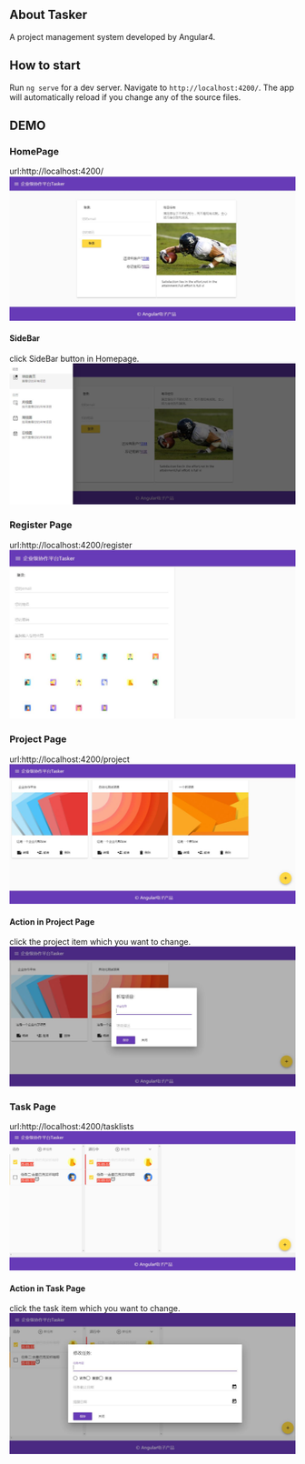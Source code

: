 ## About Tasker

A project management system developed by Angular4.

## How to start

Run `ng serve` for a dev server. Navigate to `http://localhost:4200/`. The app will automatically reload if you change any of the source files.

## DEMO
### HomePage
url:http://localhost:4200/
![image](https://github.com/Hyman1993/tasker/blob/master/image/homepage01.JPG)

#### SideBar
click SideBar button in Homepage.
![image](https://github.com/Hyman1993/tasker/blob/master/image/sidebar.JPG)

### Register Page
url:http://localhost:4200/register
![image](https://github.com/Hyman1993/tasker/blob/master/image/register.JPG)

### Project Page
url:http://localhost:4200/project
![image](https://github.com/Hyman1993/tasker/blob/master/image/project01.JPG)

#### Action in Project Page
click the project item which you want to change.
![image](https://github.com/Hyman1993/tasker/blob/master/image/project02.JPG)

### Task Page
url:http://localhost:4200/tasklists
![image](https://github.com/Hyman1993/tasker/blob/master/image/task01.JPG)

#### Action in Task Page
click the task item which you want to change.
![image](https://github.com/Hyman1993/tasker/blob/master/image/task02.JPG)
